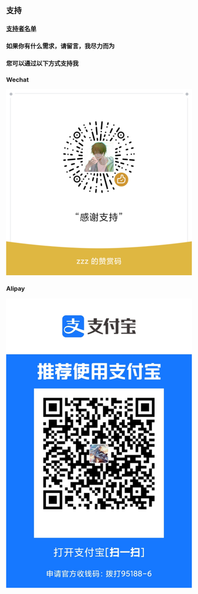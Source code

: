 ## 支持
 ### [支持者名单](https://github.com/wilinz/Sponsor/blob/main/sponsor.list)
 ### 如果你有什么需求，请留言，我尽力而为
 ### 您可以通过以下方式支持我
 ### Wechat
  ![赞赏码](reward_qrcode_wilinz.png)
 ### Alipay
 ![支付宝](alipay.jpg)
